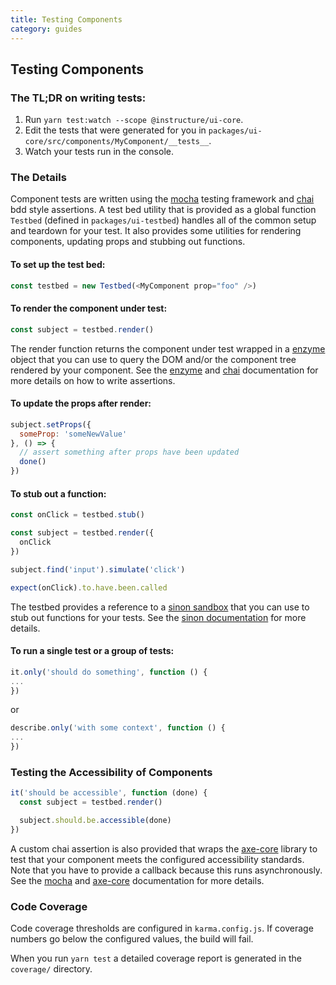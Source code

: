 ```yaml
---
title: Testing Components
category: guides
---
```


## Testing Components

### The TL;DR on writing tests:

1. Run `yarn test:watch --scope @instructure/ui-core`.
1. Edit the tests that were generated for you in `packages/ui-core/src/components/MyComponent/__tests__`.
1. Watch your tests run in the console.

### The Details

Component tests are written using the [mocha](https://mochajs.org/) testing framework and [chai](http://chaijs.com/api/bdd/) bdd style assertions. A test bed utility that is provided as a global function `Testbed` (defined in `packages/ui-testbed`)
handles all of the common setup and teardown for your test. It also provides some utilities for
rendering components, updating props and stubbing out functions.

#### To set up the test bed:

```javascript
const testbed = new Testbed(<MyComponent prop="foo" />)
```

#### To render the component under test:

```javascript
const subject = testbed.render()
```

The render function returns the component under test wrapped in a [enzyme](http://airbnb.io/enzyme/) object
that you can use to query the DOM and/or the component tree rendered by your component. See the [enzyme](http://airbnb.io/enzyme/) and [chai](http://chaijs.com/api/bdd/) documentation for more details on how to write assertions.

#### To update the props after render:

```javascript
subject.setProps({
  someProp: 'someNewValue'
}, () => {
  // assert something after props have been updated
  done()
})
```

#### To stub out a function:

```javascript
const onClick = testbed.stub()

const subject = testbed.render({
  onClick
})

subject.find('input').simulate('click')

expect(onClick).to.have.been.called
```

The testbed provides a reference to a [sinon sandbox](http://sinonjs.org/docs/#sandbox) that you can use to stub out functions for your tests. See the [sinon documentation](http://sinonjs.org/docs/) for more details.

#### To run a single test or a group of tests:

```javascript
it.only('should do something', function () {
...
})
```
or

```javascript
describe.only('with some context', function () {
...
})
```

### Testing the Accessibility of Components

```javascript
it('should be accessible', function (done) {
  const subject = testbed.render()

  subject.should.be.accessible(done)
})
```

A custom chai assertion is also provided that wraps the [axe-core](https://github.com/dequelabs/axe-core) library to test that your component meets the configured accessibility standards. Note that you have to provide a callback because this runs asynchronously. See the [mocha](https://mochajs.org/#asynchronous-code) and [axe-core](https://github.com/dequelabs/axe-core) documentation for more details.


### Code Coverage

Code coverage thresholds are configured in `karma.config.js`. If coverage numbers go below the configured values, the build
will fail.

When you run `yarn test` a detailed coverage report is generated in the `coverage/` directory.
